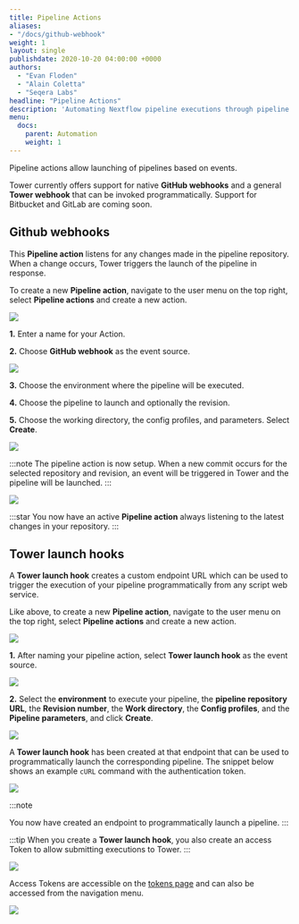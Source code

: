 ```yaml
---
title: Pipeline Actions
aliases:
- "/docs/github-webhook"
weight: 1
layout: single
publishdate: 2020-10-20 04:00:00 +0000
authors:
  - "Evan Floden"
  - "Alain Coletta"
  - "Seqera Labs"
headline: "Pipeline Actions"
description: 'Automating Nextflow pipeline executions through pipeline actions and webhooks with Nextflow Tower.'
menu:
  docs:
    parent: Automation
    weight: 1
---
```


Pipeline actions allow launching of pipelines based on events. 

Tower currently offers support for native **GitHub webhooks** and a general **Tower webhook** that can be invoked programmatically. Support for Bitbucket and GitLab are coming soon.

## Github webhooks

This **Pipeline action** listens for any changes made in the pipeline repository. When a change occurs, Tower triggers the launch of the pipeline in response.

To create a new **Pipeline action**, navigate to the user menu on the top right, select **Pipeline actions** and create a new action.

![](/uploads/2020/10/actions_new.png)



**1.** Enter a name for your Action.

**2.** Choose **GitHub webhook** as the event source.

![](/uploads/2020/10/actions_githook.png)



**3.** Choose the environment where the pipeline will be executed.

**4.** Choose the pipeline to launch and optionally the revision.

**5.** Choose the working directory, the config profiles, and parameters. Select **Create**.

![](/uploads/2020/10/actions_params.png)



:::note
The pipeline action is now setup. When a new commit occurs for the selected repository and revision, an event will be triggered in Tower and the pipeline will be launched.
:::

![](/uploads/2020/10/actions_created.png)



:::star
You now have an active **Pipeline action** always listening to the latest changes in your repository.
:::

## Tower launch hooks

A **Tower launch hook** creates a custom endpoint URL which can be used to trigger the execution of your pipeline programmatically from any script web service.

Like above, to create a new **Pipeline action**, navigate to the user menu on the top right, select **Pipeline actions** and create a new action.

![](/uploads/2020/10/actions_new.png)



**1.** After naming your pipeline action, select **Tower launch hook** as the event source.

![](/uploads/2020/10/actions_tower_hook.png)



**2.** Select the **environment** to execute your pipeline, the **pipeline repository URL**, the **Revision number**, the **Work directory**, the **Config profiles**, and the **Pipeline parameters**, and click **Create**.

![](/uploads/2020/10/actions_tower_hook_params.png)



A **Tower launch hook** has been created at that endpoint that can be used to programmatically launch the corresponding pipeline. The snippet below shows an example `cURL` command with the authentication token.  

![](/uploads/2020/10/actions_endpoint.png)



:::note

You now have created an endpoint to programmatically launch a pipeline.
:::

:::tip
When you create a **Tower launch hook**, you also create an access Token to allow submitting executions to Tower.
:::

![](/uploads/2020/10/actions_new_token.png)



Access Tokens are accessible on the [tokens page](https://tower.nf/tokens) and can also be accessed from the navigation menu.

![](/uploads/2020/10/actions_access_tokens.png)



